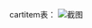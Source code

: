 cartitem表：
![截图](https://images.gitee.com/uploads/images/2020/0401/230806_628b847c_5736172.png "屏幕截图.png")
